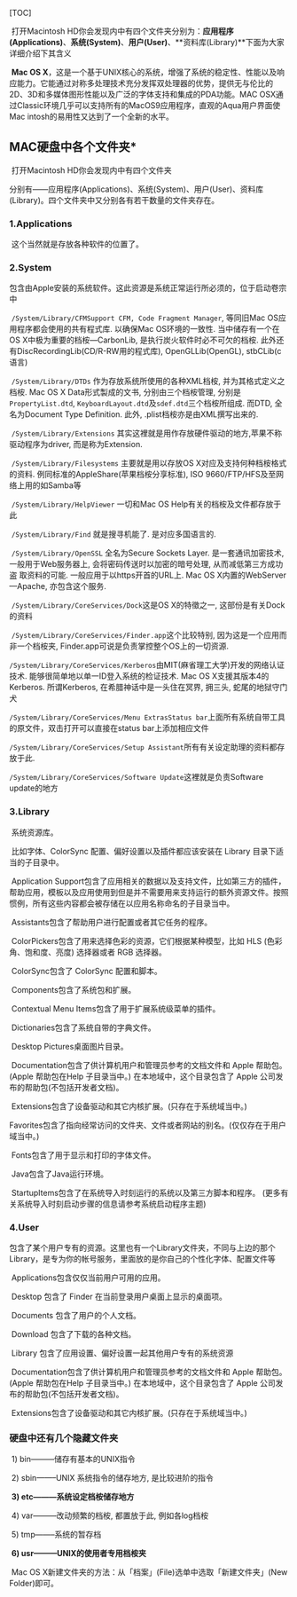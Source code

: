 [TOC]

​    打开Macintosh HD你会发现内中有四个文件夹分别为：**应用程序(Applications)**、**系统(System)**、**用户(User)**、**资料库(Library)**下面为大家详细介绍下其含义

​    **Mac OS X**，这是一个基于UNIX核心的系统，增强了系统的稳定性、性能以及响应能力。它能通过对称多处理技术充分发挥双处理器的优势，提供无与伦比的2D、3D和多媒体图形性能以及广泛的字体支持和集成的PDA功能。MAC OSX通过Classic环境几乎可以支持所有的MacOS9应用程序，直观的Aqua用户界面使Mac intosh的易用性又达到了一个全新的水平。

## MAC硬盘中各个文件夹*

​    打开Macintosh HD你会发现内中有四个文件夹

​    分别有——应用程序(Applications)、系统(System)、用户(User)、资料库(Library)。四个文件夹中又分别各有若干数量的文件夹存在。

### 1.Applications

​    这个当然就是存放各种软件的位置了。

### 2.System

​    包含由Apple安装的系统软件。这此资源是系统正常运行所必须的，位于启动卷宗中

​    `/System/Library/CFMSupport CFM, Code Fragment Manager`, 等同旧Mac OS应用程序都会使用的共有程式库. 以确保Mac OS环境的一致性. 当中储存有一个在OS X中极为重要的档桉—CarbonLib, 是执行炭火软件时必不可欠的档桉. 此外还有DiscRecordingLib(CD/R-RW用的程式库), OpenGLLib(OpenGL), stbCLib(c语言)

​    `/System/Library/DTDs` 作为存放系统所使用的各种XML档桉, 并为其格式定义之档桉. Mac OS X Data形式製成的文书, 分别由三个档桉管理, 分别是`PropertyList.dtd`, `KeyboardLayout.dtd`及`sdef.dtd`三个档桉所组成. 而DTD, 全名为Document Type Definition. 此外, .plist档桉亦是由XML撰写出来的.

​    `/System/Library/Extensions` 其实这裡就是用作存放硬件驱动的地方,苹果不称驱动程序为driver, 而是称为Extension.

​    `/System/Library/Filesystems` 主要就是用以存放OS X对应及支持何种档桉格式的资料. 例同标准的AppleShare(苹果档桉分享标准), ISO 9660/FTP/HFS及至网络上用的如Samba等

​    `/System/Library/HelpViewer` 一切和Mac OS Help有关的档桉及文件都存放于此

​    `/System/Library/Find` 就是搜寻机能了. 是对应多国语言的.

​    `/System/Library/OpenSSL` 全名为Secure Sockets Layer. 是一套通讯加密技术, 一般用于Web服务器上, 会将密码传送时以加密的暗号处理, 从而减低第三方成功盗 取资料的可能. 一般应用于以https开首的URL上. Mac OS X内置的WebServer—Apache, 亦包含这个服务.

​    `/System/Library/CoreServices/Dock`这是OS X的特徵之一, 这部份是有关Dock的资料

​    `/System/Library/CoreServices/Finder.app`这个比较特别, 因为这是一个应用而非一个档桉夹, Finder.app可说是负责掌控整个OS上的一切资源.

​    `/System/Library/CoreServices/Kerberos`由MIT(麻省理工大学)开发的网络认证技术. 能够很简单地以单一ID登入系统的检证技术. Mac OS X支援其版本4的Kerberos. 所谓Kerberos, 在希腊神话中是一头住在冥界, 拥三头, 蛇尾的地狱守门犬

​    `/System/Library/CoreServices/Menu ExtrasStatus bar`上面所有系统自带工具的原文件，双击打开可以直接在status bar上添加相应文件

​    `/System/Library/CoreServices/Setup Assistant`所有有关设定助理的资料都存放于此.

​    `/System/Library/CoreServices/Software Update`这裡就是负责Software update的地方

### 3.Library

​    系统资源库。

​    比如字体、ColorSync 配置、偏好设置以及插件都应该安装在 Library 目录下适当的子目录中。

​    Application Support包含了应用相关的数据以及支持文件，比如第三方的插件，帮助应用，模板以及应用使用到但是并不需要用来支持运行的额外资源文件。按照惯例，所有这些内容都会被存储在以应用名称命名的子目录当中。

​    Assistants包含了帮助用户进行配置或者其它任务的程序。

​    ColorPickers包含了用来选择色彩的资源，它们根据某种模型，比如 HLS (色彩角、饱和度、亮度) 选择器或者 RGB 选择器。

​    ColorSync包含了 ColorSync 配置和脚本。

​    Components包含了系统包和扩展。

​    Contextual Menu Items包含了用于扩展系统级菜单的插件。

​    Dictionaries包含了系统自带的字典文件。

​    Desktop Pictures桌面图片目录。

​    Documentation包含了供计算机用户和管理员参考的文档文件和 Apple 帮助包。(Apple 帮助包在Help 子目录当中。) 在本地域中，这个目录包含了 Apple 公司发布的帮助包(不包括开发者文档)。

​    Extensions包含了设备驱动和其它内核扩展。(只存在于系统域当中。)

​    Favorites包含了指向经常访问的文件夹、文件或者网站的别名。(仅仅存在于用户域当中。)

​    Fonts包含了用于显示和打印的字体文件。

​    Java包含了Java运行环境。

​    StartupItems包含了在系统导入时刻运行的系统以及第三方脚本和程序。 (更多有关系统导入时刻启动步骤的信息请参考系统启动程序主题)

### 4.User

​    包含了某个用户专有的资源。这里也有一个Library文件夹，不同与上边的那个Library，是专为你的帐号服务，里面放的是你自己的个性化字体、配置文件等

​    Applications包含仅仅当前用户可用的应用。

​    Desktop 包含了 Finder 在当前登录用户桌面上显示的桌面项。

​    Documents 包含了用户的个人文档。

​    Download 包含了下载的各种文档。

​    Library 包含了应用设置、偏好设置一起其他用户专有的系统资源

​    Documentation包含了供计算机用户和管理员参考的文档文件和 Apple 帮助包。(Apple 帮助包在Help 子目录当中。) 在本地域中，这个目录包含了 Apple 公司发布的帮助包(不包括开发者文档)。

​    Extensions包含了设备驱动和其它内核扩展。(只存在于系统域当中。)

### 硬盘中还有几个隐藏文件夹

​    1) bin———储存有基本的UNIX指令

​    2) sbin——–UNIX 系统指令的储存地方, 是比较进阶的指令

​    **3) etc———系统设定档桉储存地方**

​    4) var———改动频繁的档桉, 都置放于此, 例如各log档桉

​    5) tmp——–系统的暂存档

​    **6) usr———UNIX的使用者专用档桉夹**

​    Mac OS X新建文件夹的方法：从「档案」(File)选单中选取「新建文件夹」(New Folder)即可。

